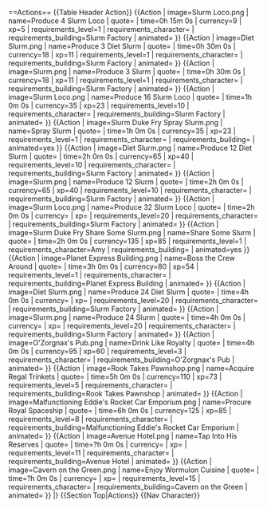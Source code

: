 ==Actions==
{{Table Header Action}}
{{Action
| image=Slurm Loco.png
| name=Produce 4 Slurm Loco
| quote=
| time=0h 15m 0s
| currency=9
| xp=5
| requirements_level=1
| requirements_character=
| requirements_building=Slurm Factory
| animated=
}}
{{Action
| image=Diet Slurm.png
| name=Produce 3 Diet Slurm
| quote=
| time=0h 30m 0s
| currency=18
| xp=11
| requirements_level=1
| requirements_character=
| requirements_building=Slurm Factory
| animated=
}}
{{Action
| image=Slurm.png
| name=Produce 3 Slurm
| quote=
| time=0h 30m 0s
| currency=18
| xp=11
| requirements_level=1
| requirements_character=
| requirements_building=Slurm Factory
| animated=
}}
{{Action
| image=Slurm Loco.png
| name=Produce 16 Slurm Loco
| quote=
| time=1h 0m 0s
| currency=35
| xp=23
| requirements_level=10
| requirements_character=
| requirements_building=Slurm Factory
| animated=
}}
{{Action
| image=Slurm Duke Fry Spray Slurm.png
| name=Spray Slurm
| quote=
| time=1h 0m 0s
| currency=35
| xp=23
| requirements_level=1
| requirements_character=
| requirements_building=
| animated=yes
}}
{{Action
| image=Diet Slurm.png
| name=Produce 12 Diet Slurm
| quote=
| time=2h 0m 0s
| currency=65
| xp=40
| requirements_level=10
| requirements_character=
| requirements_building=Slurm Factory
| animated=
}}
{{Action
| image=Slurm.png
| name=Produce 12 Slurm
| quote=
| time=2h 0m 0s
| currency=65
| xp=40
| requirements_level=10
| requirements_character=
| requirements_building=Slurm Factory
| animated=
}}
{{Action
| image=Slurm Loco.png
| name=Produce 32 Slurm Loco
| quote=
| time=2h 0m 0s
| currency=
| xp=
| requirements_level=20
| requirements_character=
| requirements_building=Slurm Factory
| animated=
}}
{{Action
| image=Slurm Duke Fry Share Some Slurm.png
| name=Share Some Slurm
| quote=
| time=2h 0m 0s
| currency=135
| xp=85
| requirements_level=1
| requirements_character=Amy
| requirements_building=
| animated=yes
}}
{{Action
| image=Planet Express Building.png
| name=Boss the Crew Around
| quote=
| time=3h 0m 0s
| currency=80
| xp=54
| requirements_level=1
| requirements_character=
| requirements_building=Planet Express Building
| animated=
}}
{{Action
| image=Diet Slurm.png
| name=Produce 24 Diet Slurm
| quote=
| time=4h 0m 0s
| currency=
| xp=
| requirements_level=20
| requirements_character=
| requirements_building=Slurm Factory
| animated=
}}
{{Action
| image=Slurm.png
| name=Produce 24 Slurm
| quote=
| time=4h 0m 0s
| currency=
| xp=
| requirements_level=20
| requirements_character=
| requirements_building=Slurm Factory
| animated=
}}
{{Action
| image=O'Zorgnax's Pub.png
| name=Drink Like Royalty
| quote=
| time=4h 0m 0s
| currency=95
| xp=60
| requirements_level=3
| requirements_character=
| requirements_building=O'Zorgnax's Pub
| animated=
}}
{{Action
| image=Rook Takes Pawnshop.png
| name=Acquire Regal Trinkets
| quote=
| time=5h 0m 0s
| currency=110
| xp=73
| requirements_level=5
| requirements_character=
| requirements_building=Rook Takes Pawnshop
| animated=
}}
{{Action
| image=Malfunctioning Eddie's Rocket Car Emporium.png
| name=Procure Royal Spaceship
| quote=
| time=6h 0m 0s
| currency=125
| xp=85
| requirements_level=8
| requirements_character=
| requirements_building=Malfunctioning Eddie's Rocket Car Emporium
| animated=
}}
{{Action
| image=Avenue Hotel.png
| name=Tap Into His Reserves
| quote=
| time=?h 0m 0s
| currency=
| xp=
| requirements_level=11
| requirements_character=
| requirements_building=Avenue Hotel
| animated=
}}
{{Action
| image=Cavern on the Green.png
| name=Enjoy Wormulon Cuisine
| quote=
| time=?h 0m 0s
| currency=
| xp=
| requirements_level=15
| requirements_character=
| requirements_building=Cavern on the Green
| animated=
}}
|}
{{Section Top|Actions}}
{{Nav Character}}
